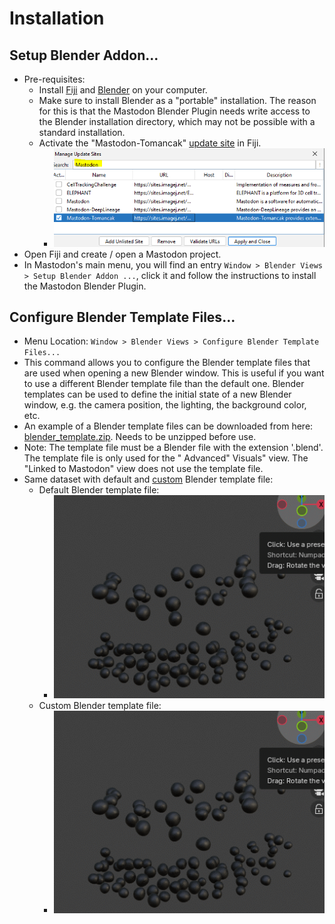 # Installation

## Setup Blender Addon...

* Pre-requisites:
    * Install [Fiji](https://imagej.net/downloads) and [Blender](https://blender.org/download) on your computer.
    * Make sure to install Blender as a "portable" installation. The reason for this is that the Mastodon Blender
      Plugin needs write access to the Blender installation directory, which may not be possible with a standard
      installation.
    * Activate the "Mastodon-Tomancak" [update site](https://imagej.net/update-sites/following) in Fiji.
        * ![Mastodon.png](installation/Mastodon.png)
* Open Fiji and create / open a Mastodon project.
* In Mastodon's main menu, you will find an entry ```Window > Blender Views > Setup Blender Addon ...```, click it and
  follow the instructions to install the Mastodon Blender Plugin.

## Configure Blender Template Files...

* Menu Location: `Window > Blender Views > Configure Blender Template Files...`
* This command allows you to configure the Blender template files that are used when opening a new Blender window. This
  is useful if you want to use a different Blender template file than the default one. Blender templates can be used to
  define the initial state of a new Blender window, e.g. the camera position, the lighting, the background color, etc.
* An example of a Blender template files can be downloaded from
  here: [blender_template.zip](https://github.com/user-attachments/files/18346100/default_empty_spot-radius_2024-05-31.zip).
  Needs to be unzipped before use.
* Note: The template file must be a Blender file with the extension '.blend'. The template file is only used for the "
  Advanced"
  Visuals" view. The "Linked to Mastodon" view does not use the template file.
* Same dataset with default
  and [custom](https://github.com/user-attachments/files/18346100/default_empty_spot-radius_2024-05-31.zip) Blender
  template file:
    * Default Blender template file:
        * ![default_template.gif](installation/default_template.gif)
    * Custom Blender template file:
        * ![custom_template.gif](installation/custom_template.gif)

